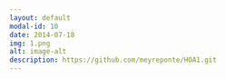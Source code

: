 ```yaml
---
layout: default
modal-id: 10
date: 2014-07-18
img: 1.png
alt: image-alt
description: https://github.com/meyreponte/HOA1.git
---
```


